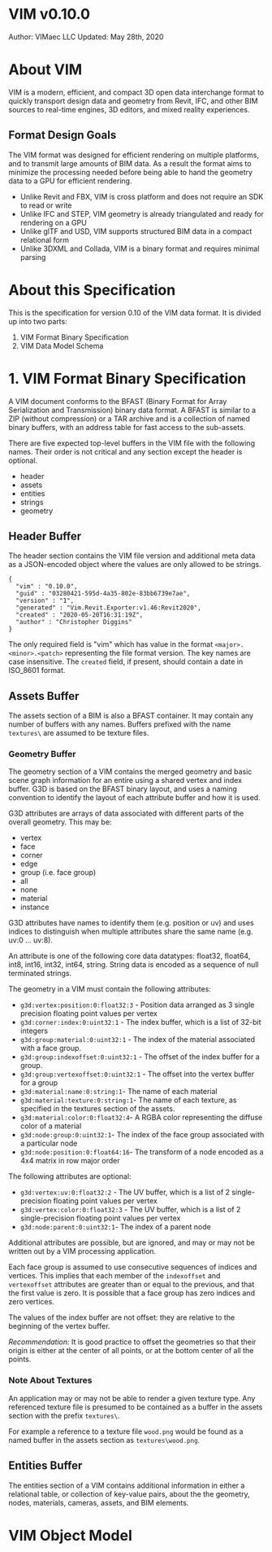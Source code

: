 # VIM v0.10.0

Author: VIMaec LLC
Updated: May 28th, 2020

# About VIM

VIM is a modern, efficient, and compact 3D open data interchange format to quickly transport design data and geometry from Revit, IFC, and other BIM sources to real-time engines, 3D editors, and mixed reality experiences.

## Format Design Goals

The VIM format was designed for efficient rendering on multiple platforms, and to transmit large amounts of BIM data. As a result the format aims to minimize the processing needed before being able to hand the geometry data to a GPU for efficient rendering. 

* Unlike Revit and FBX, VIM is cross platform and does not require an SDK to read or write
* Unlike IFC and STEP, VIM geometry is already triangulated and ready for rendering on a GPU
* Unlike glTF and USD, VIM supports structured BIM data in a compact relational form
* Unlike 3DXML and Collada, VIM is a binary format and requires minimal parsing 

# About this Specification 

This is the specification for version 0.10 of the VIM data format. It is divided up into two parts: 

1. VIM Format Binary Specification 
2. VIM Data Model Schema 

# 1. VIM Format Binary Specification

A VIM document conforms to the BFAST (Binary Format for Array Serialization and Transmission) binary data format. A BFAST is similar to a ZIP (without compression) or a TAR archive and is a collection of named binary buffers, with an address table for fast access to the sub-assets. 

There are five expected top-level buffers in the VIM file with the following names. Their order is not critical and any section except the header is optional. 

* header
* assets
* entities
* strings
* geometry

## Header Buffer

The header section contains the VIM file version and additional meta data as a JSON-encoded object where the values are only allowed to be strings. 

```
{
  "vim" : "0.10.0",
  "guid" : "03280421-595d-4a35-802e-83bb6739e7ae",
  "version" : "1",
  "generated" : "Vim.Revit.Exporter:v1.46:Revit2020",
  "created" : "2020-05-20T16:31:19Z",
  "author" : "Christopher Diggins"
}
```

The only required field is "vim" which has value in the format `<major>.<minor>.<patch>` representing the file format version. The key names are case insensitive. The `created` field, if present, should contain a date in ISO_8601 format.

## Assets Buffer

The assets section of a BIM is also a BFAST container. It may contain any number of buffers with any names. Buffers prefixed with the name `textures\` are assumed to be texture files.   

### Geometry Buffer

The geometry section of a VIM contains the merged geometry and basic scene graph information for an entire using a shared vertex and index buffer. G3D is based on the BFAST binary layout, and uses a naming convention to identify the layout of each attribute buffer and how it is used. 

G3D attributes are arrays of data associated with different parts of the overall geometry. This may be:
* vertex
* face
* corner
* edge
* group (i.e. face group)
* all
* none
* material
* instance

G3D attributes have names to identify them (e.g. position or uv) and uses indices to distinguish when multiple attributes share the same name (e.g. uv:0 ... uv:8). 

An attribute is one of the following core data datatypes: float32, float64, int8, int16, int32, int64, string. String data is encoded as a sequence of null terminated strings. 

The geometry in a VIM must contain the following attributes:

* `g3d:vertex:position:0:float32:3` -	Position data arranged as 3 single precision floating point values per vertex
* `g3d:corner:index:0:uint32:1` - The index buffer, which is a list of 32-bit integers 
* `g3d:group:material:0:uint32:1` - The index of the material associated with a face group. 
* `g3d:group:indexoffset:0:uint32:1` - The offset of the index buffer for a group. 
* `g3d:group:vertexoffset:0:uint32:1` - The offset into the vertex buffer for a group
* `g3d:material:name:0:string:1`- The name of each material 
* `g3d:material:texture:0:string:1`- The name of each texture, as specified in the textures section of the assets.
* `g3d:material:color:0:float32:4`- A RGBA color representing the diffuse color of a material
* `g3d:node:group:0:uint32:1`- The index of the face group associated with a particular node
* `g3d:node:position:0:float64:16`- The transform of a node encoded as a 4x4 matrix in row major order

The following attributes are optional:

* `g3d:vertex:uv:0:float32:2` - The UV buffer, which is a list of 2 single-precision floating point values per vertex 
* `g3d:vertex:color:0:float32:3` - The UV buffer, which is a list of 2 single-precision floating point values per vertex 
* `g3d:node:parent:0:uint32:1`- The index of a parent node 

Additional attributes are possible, but are ignored, and may or may not be written out by a VIM processing application.

Each face group is assumed to use consecutive sequences of indices and vertices. This implies that each member of the `indexoffset` and `vertexoffset` attributes are greater than or equal to the previous, and that the first value is zero. It is possible that a face group has zero indices and zero vertices. 

The values of the index buffer are not offset: they are relative to the beginning of the vertex buffer. 

*Recommendation:* It is good practice to offset the geometries so that their origin is either at the center of all points, or at the bottom center of all the points. 

### Note About Textures

An application may or may not be able to render a given texture type. Any referenced texture file is presumed to be contained as a buffer in the assets section with the prefix `textures\`. 

For example a reference to a texture file `wood.png` would be found as a named buffer in the assets section as `textures\wood.png`. 

## Entities Buffer

The entities section of a VIM contains additional information in either a relational table, or collection of key-value pairs, about the the geometry, nodes, materials, cameras, assets, and BIM elements. 

###

# VIM Object Model

